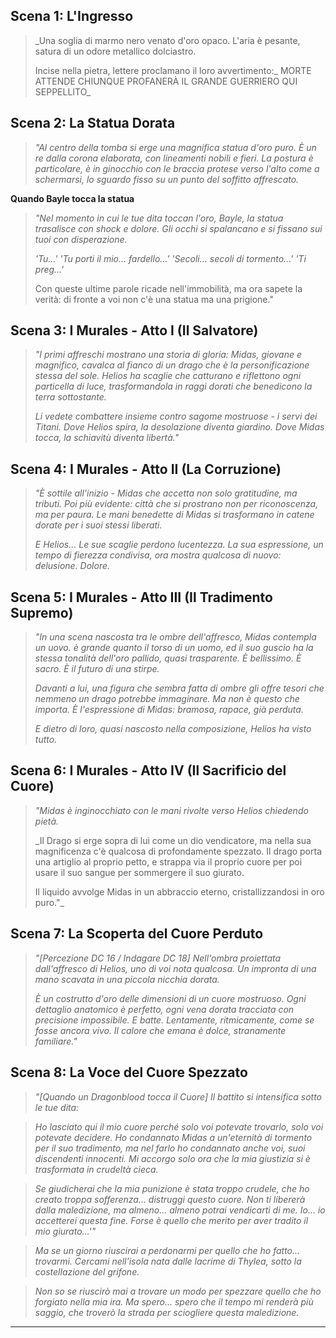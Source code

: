 ## Scena 1: L'Ingresso
> _Una soglia di marmo nero venato d'oro opaco. 
> L'aria è pesante, satura di un odore metallico dolciastro.
> 
> Incise nella pietra, lettere proclamano il loro avvertimento:_
> MORTE ATTENDE CHIUNQUE PROFANERÀ IL GRANDE GUERRIERO QUI SEPPELLITO_

## Scena 2: La Statua Dorata
> _"Al centro della tomba si erge una magnifica statua d'oro puro. È un re dalla corona elaborata, con lineamenti nobili e fieri. La postura è particolare, è  in ginocchio con le braccia protese verso l'alto come a schermarsi, lo sguardo fisso su un punto del soffitto affrescato._

**Quando Bayle tocca la statua**
> _"Nel momento in cui le tue dita toccan l'oro, Bayle, la statua trasalisce con shock e dolore. Gli occhi si spalancano e si fissano sui tuoi con disperazione._
> 
> _'Tu...' 
> 'Tu porti il mio... fardello...' 
> 'Secoli... secoli di tormento...'
> 'Ti preg...'_
> 
> Con queste ultime parole ricade nell'immobilità, ma ora sapete la verità: di fronte a voi non c'è una statua ma una prigione."

## Scena 3: I Murales - Atto I (Il Salvatore)
> _"I primi affreschi mostrano una storia di gloria: Midas, giovane e magnifico, cavalca al fianco di un drago che è la personificazione stessa del sole. Helios ha scaglie che catturano e riflettono ogni particella di luce, trasformandola in raggi dorati che benedicono la terra sottostante._
> 
> _Li vedete combattere insieme contro sagome mostruose - i servi dei Titani. Dove Helios spira, la desolazione diventa giardino. Dove Midas tocca, la schiavitù diventa libertà."_

## Scena 4: I Murales - Atto II (La Corruzione)
> _"È sottile all'inizio - Midas che accetta non solo gratitudine, ma tributi. Poi più evidente: città che si prostrano non per riconoscenza, ma per paura. Le mani benedette di Midas si trasformano in catene dorate per i suoi stessi liberati._
> 
> _E Helios... Le sue scaglie perdono lucentezza. La sua espressione, un tempo di fierezza condivisa, ora mostra qualcosa di nuovo: delusione. Dolore._

## Scena 5: I Murales - Atto III (Il Tradimento Supremo)
> _"In una scena nascosta tra le ombre dell'affresco, Midas contempla un uovo. è grande quanto il torso di un uomo, ed il suo guscio ha la stessa tonalità dell'oro pallido, quasi trasparente. È bellissimo. È sacro. È il futuro di una stirpe._
> 
> _Davanti a lui, una figura che sembra fatta di ombre gli offre tesori che nemmeno un drago potrebbe immaginare. Ma non è questo che importa. È l'espressione di Midas: bramosa, rapace, già perduta._
> 
> _E dietro di loro, quasi nascosto nella composizione, Helios ha visto tutto._

## Scena 6: I Murales - Atto IV (Il Sacrificio del Cuore)
> _"Midas è inginocchiato con le mani rivolte verso Helios chiedendo pietà._
> 
> _Il Drago si erge sopra di lui come un dio vendicatore, ma nella sua magnificenza c'è qualcosa di profondamente spezzato. Il drago porta una artiglio al proprio petto, e strappa via il proprio cuore per poi usare il suo sangue per sommergere il suo giurato.
> 
> Il liquido avvolge Midas in un abbraccio eterno, cristallizzandosi in oro puro."_

## Scena 7: La Scoperta del Cuore Perduto
> _"[Percezione DC 16 / Indagare DC 18] Nell'ombra proiettata dall'affresco di Helios, uno di voi nota qualcosa. Un impronta di una mano scavata in una piccola nicchia dorata._
> 
> _È un costrutto d'oro delle dimensioni di un cuore mostruoso. Ogni dettaglio anatomico è perfetto, ogni vena dorata tracciata con precisione impossibile. E batte. Lentamente, ritmicamente, come se fosse ancora vivo. Il calore che emana è dolce, stranamente familiare."_

## Scena 8: La Voce del Cuore Spezzato
> *"[Quando un Dragonblood tocca il Cuore] Il battito si intensifica sotto le tue dita:*

> _Ho lasciato qui il mio cuore perché solo voi potevate trovarlo, solo voi potevate decidere._
> _Ho condannato Midas a un'eternità di tormento per il suo tradimento, ma nel farlo ho condannato anche voi, suoi discendenti innocenti. Mi accorgo solo ora che la mia giustizia si è trasformata in crudeltà cieca._

> *Se giudicherai che la mia punizione è stata troppo crudele, che ho creato troppa sofferenza... distruggi questo cuore. Non ti libererà dalla maledizione, ma almeno... almeno potrai vendicarti di me. Io... io accetterei questa fine. Forse è quello che merito per aver tradito il mio giurato...'"*

> *Ma se un giorno riuscirai a perdonarmi per quello che ho fatto... trovarmi. 
> Cercami nell'isola nata dalle lacrime di Thylea, sotto la costellazione del grifone.*

> *Non so se riuscirò mai a trovare un modo per spezzare quello che ho forgiato nella mia ira. Ma spero... spero che il tempo mi renderà più saggio, che troverò la strada per sciogliere questa maledizione.*

---
